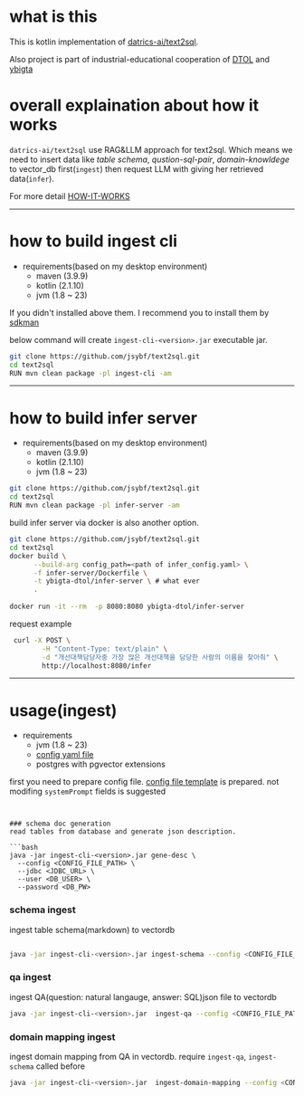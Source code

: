 # what is this

This is kotlin implementation of [datrics-ai/text2sql](https://github.com/datrics-ai/text2sql).

Also project is part of industrial-educational cooperation of [DTOL](https://dtol.co.kr/main) and [ybigta](https://github.com/ybigta)

# overall explaination about how it works

`datrics-ai/text2sql` use RAG&LLM approach for text2sql.
Which means we need to insert data like *table schema*, *qustion-sql-pair*, *domain-knowldege* to vector_db first(`ingest`) then request LLM with giving her retrieved data(`infer`).

For more detail [HOW-IT-WORKS](./docs/HOW-IT-WORKS.md)

--- 

# how to build ingest cli

- requirements(based on my desktop environment)
    - maven (3.9.9)
    - kotlin (2.1.10)
    - jvm (1.8 ~ 23)

If you didn't installed above them. I recommend you to install them by [sdkman](https://sdkman.io)

below command will create `ingest-cli-<version>.jar` executable jar.

```bash
git clone https://github.com/jsybf/text2sql.git
cd text2sql
RUN mvn clean package -pl ingest-cli -am
```

---

# how to build infer server

- requirements(based on my desktop environment)
    - maven (3.9.9)
    - kotlin (2.1.10)
    - jvm (1.8 ~ 23)

```bash
git clone https://github.com/jsybf/text2sql.git
cd text2sql
RUN mvn clean package -pl infer-server -am
```

build infer server via docker is also another option.

```bash
git clone https://github.com/jsybf/text2sql.git
cd text2sql
docker build \
      --build-arg config_path=<path of infer_config.yaml> \
      -f infer-server/Dockerfile \
      -t ybigta-dtol/infer-server \ # what ever
      .
      
docker run -it --rm  -p 8080:8080 ybigta-dtol/infer-server

```

request example

```bash
 curl -X POST \
        -H "Content-Type: text/plain" \
        -d "개선대책담당자중 가장 많은 개선대책을 담당한 사람의 이름을 찾아줘" \
        http://localhost:8080/infer
```

---

# usage(ingest)

- requirements
    - jvm (1.8 ~ 23)
    - [config yaml file](ingest_config.yaml.example)
    - postgres with pgvector extensions

first you need to prepare config file. [config file template](ingest_config.example.yaml) is prepared.
not modifing `systemPrompt` fields is suggested

```


### schema doc generation
read tables from database and generate json description.

```bash
java -jar ingest-cli-<version>.jar gene-desc \
  --config <CONFIG_FILE_PATH> \
  --jdbc <JDBC_URL> \
  --user <DB_USER> \
  --password <DB_PW>
```

### schema ingest

ingest table schema(markdown) to vectordb

```bash

java -jar ingest-cli-<version>.jar ingest-schema --config <CONFIG_FILE_PATH>
```

### qa ingest

ingest QA(question: natural langauge, answer: SQL)json file to vectordb

```bash
java -jar ingest-cli-<version>.jar  ingest-qa --config <CONFIG_FILE_PATH>
```

### domain mapping ingest

ingest domain mapping from QA in vectordb.
require `ingest-qa`, `ingest-schema` called before

```bash
java -jar ingest-cli-<version>.jar  ingest-domain-mapping --config <CONFIG_FILE_PATH>
```

